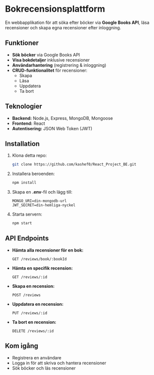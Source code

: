 # Bokrecensionsplattform

En webbapplikation för att söka efter böcker via **Google Books API**, läsa recensioner och skapa egna recensioner efter inloggning.

## Funktioner
- **Sök böcker** via Google Books API
- **Visa bokdetaljer** inklusive recensioner
- **Användarhantering** (registrering & inloggning)
- **CRUD-funktionalitet** för recensioner:
  - Skapa
  - Läsa
  - Uppdatera
  - Ta bort

## Teknologier
- **Backend:** Node.js, Express, MongoDB, Mongoose
- **Frontend:** React
- **Autentisering:** JSON Web Token (JWT)

## Installation
1. Klona detta repo:
   ```bash
   git clone https://github.com/kashef0/React_Project_BE.git
   ```
2. Installera beroenden:
   ```bash
   npm install
   ```
3. Skapa en **.env**-fil och lägg till:
   ```env
   MONGO_URI=din-mongodb-url
   JWT_SECRET=din-hemliga-nyckel
   ```
4. Starta servern:
   ```bash
   npm start
   ```

## API Endpoints
- **Hämta alla recensioner för en bok:**
  ```http
  GET /reviews/book/:bookId
  ```
- **Hämta en specifik recension:**
  ```http
  GET /reviews/:id
  ```
- **Skapa en recension:**
  ```http
  POST /reviews
  ```
- **Uppdatera en recension:**
  ```http
  PUT /reviews/:id
  ```
- **Ta bort en recension:**
  ```http
  DELETE /reviews/:id
  ```

## Kom igång
- Registrera en användare
- Logga in för att skriva och hantera recensioner
- Sök böcker och läs recensioner
